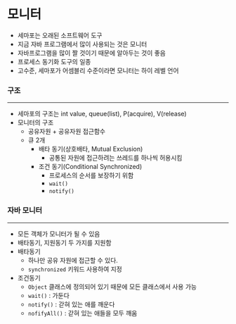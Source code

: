 # 모니터

- 세마포는 오래된 소프트웨어 도구
- 지금 자바 프로그램에서 많이 사용되는 것은 모니터
- 자바프로그램을 많이 짤 것이기 때문에 알아두는 것이 좋음
- 프로세스 동기화 도구의 일종
- 고수준, 세마포가 어셈블리 수준이라면 모니터는 하이 레벨 언어

### 구조

---

- 세마포의 구조는 int value, queue(list), P(acquire), V(release)
- 모니터의 구조
    - 공유자원 + 공유자원 접근함수
    - 큐 2개
        - 배타 동기(상호배타, Mutual Exclusion)
            - 공통된 자원에 접근하려는 쓰레드를 하나씩 허용시킴
        - 조건 동기(Conditional Synchronized)
            - 프로세스의 순서를 보장하기 위함
            - `wait()`
            - `notify()`

### 자바 모니터

---

- 모든 객체가 모니터가 될 수 있음
- 배타동기, 지원동기 두 가지를 지원함
- 배타동기
    - 하나만 공유 자원에 접근할 수 있다.
    - `synchronized` 키워드 사용하여 지정
- 조건동기
    - `Object` 클래스에 정의되어 있기 때문에 모든 클래스에서 사용 가능
    - `wait()` : 가둔다
    - `notify()` : 갇혀 있는 애를 깨운다
    - `nofifyAll()` : 갇혀 있는 애들을 모두 깨움